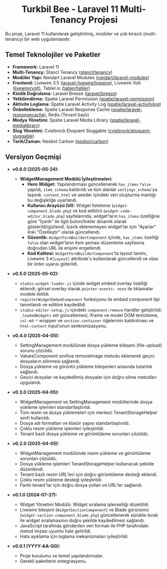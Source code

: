 <h1 align="center">Turkbil Bee - Laravel 11 Multi-Tenancy Projesi</h1>

Bu proje, Laravel 11 kullanılarak geliştirilmiş, modüler ve çok kiracılı (multi-tenancy) bir web uygulamasıdır.

## Temel Teknolojiler ve Paketler

*   **Framework:** Laravel 11
*   **Multi-Tenancy:** Stancl Tenancy ([stancl/tenancy](https://tenancyforlaravel.com/))
*   **Modüler Yapı:** Nwidart Laravel Modules ([nwidart/laravel-modules](https://nwidart.com/laravel-modules/v11/introduction))
*   **Frontend:** Livewire 3.5 ([laravel-livewire/livewire](https://livewire.laravel.com/)), Livewire Volt ([livewire/volt](https://livewire.laravel.com/docs/volt)), Tabler.io ([tabler/tabler](https://tabler.io/))
*   **Kimlik Doğrulama:** Laravel Breeze ([laravel/breeze](https://laravel.com/docs/11.x/starter-kits#laravel-breeze))
*   **Yetkilendirme:** Spatie Laravel Permission ([spatie/laravel-permission](https://spatie.be/docs/laravel-permission/v6/introduction))
*   **Aktivite Loglama:** Spatie Laravel Activity Log ([spatie/laravel-activitylog](https://spatie.be/docs/laravel-activitylog/v4/introduction))
*   **Önbellekleme:** Spatie Laravel Response Cache ([spatie/laravel-responsecache](https://spatie.be/docs/laravel-responsecache/v7/introduction)), Redis (Tenant bazlı)
*   **Medya Yönetimi:** Spatie Laravel Media Library ([spatie/laravel-medialibrary](https://spatie.be/docs/laravel-medialibrary/v11/introduction))
*   **Slug Yönetimi:** Cviebrock Eloquent Sluggable ([cviebrock/eloquent-sluggable](https://github.com/cviebrock/eloquent-sluggable))
*   **Tarih/Zaman:** Nesbot Carbon ([nesbot/carbon](https://carbon.nesbot.com/docs/))

## Versiyon Geçmişi

*   **v0.6.0 (2025-05-24):**
    *   **WidgetManagement Modülü İyileştirmeleri:**
        *   **Hero Widget:** Yapılandırması güncellenerek `has_items` `false` yapıldı, `item_schema` kaldırıldı ve tüm alanlar `settings_schema`'ya taşındı. `content_html` ve seeder içindeki veri oluşturma mantığı bu değişikliğe uyarlandı.
        *   **Kullanıcı Arayüzü (UI):** Widget listeleme (`widget-component.blade.php`) ve kod editörü (`widget-code-editor.blade.php`) sayfalarında, widget'ların `has_items` özelliğine göre "İçerik" ile ilgili buton/linkler dinamik olarak gösterildi/gizlendi. İçerik eklenemeyen widget'lar için "Ayarlar" linki "Özelleştir" olarak güncellendi.
        *   **Güvenlik:** `WidgetFormBuilderComponent` içinde, `has_items` özelliği `false` olan widget'ların item şeması düzenleme sayfasına doğrudan URL ile erişimi engellendi.
        *   **Kod Kalitesi:** `WidgetFormBuilderComponent`'ta layout tanımı, Livewire 3 `#[Layout]` attribute'u kullanılarak güncellendi ve olası bir linter uyarısı giderildi.

*   **v0.5.0 (2025-05-02):**
    *   `studio-widget-loader.js` içinde widget embed overlay özelliği eklendi; görsel overlay olarak `pointer-events: none` ile tıklamalar modele iletildi.
    *   `registerWidgetEmbedComponent` fonksiyonu ile embed component tipi tanımlandı ve editöre kaydedildi.
    *   `studio-editor-setup.js` içindeki `component:remove` handler geliştirildi: `_loadedWidgets` set güncellemesi, iframe ve model DOM temizleme, `col-md-*` wrapper ve `section.container` öğelerinin kaldırılması ve `html-content` input’unun senkronizasyonu.

*   **v0.4.0 (2025-04-05):**
    *   SettingManagement modülünde dosya yükleme bileşeni (file-upload) sorunu çözüldü.
    *   ValuesComponent sınıfına removeImage metodu eklenerek geçici dosyaların silinmesi sağlandı.
    *   Dosya yükleme ve görüntü yükleme bileşenleri arasında tutarlılık sağlandı.
    *   Geçici dosyalar ve kaydedilmiş dosyalar için doğru silme metodları uygulandı.

*   **v0.3.0 (2025-04-05):**
    *   WidgetManagement ve SettingManagement modüllerinde dosya yükleme işlemleri standartlaştırıldı.
    *   Tüm resim ve dosya yüklemeleri için merkezi TenantStorageHelper sınıfı kullanıldı.
    *   Dosya adı formatları ve klasör yapısı standartlaştırıldı.
    *   Çoklu resim yükleme işlemleri iyileştirildi.
    *   Tenant bazlı dosya yükleme ve görüntüleme sorunları çözüldü.

*   **v0.2.0 (2025-04-05):**
    *   WidgetManagement modülünde resim yükleme ve görüntüleme sorunları çözüldü.
    *   Dosya yükleme işlemleri TenantStorageHelper kullanacak şekilde düzenlendi.
    *   Tenant bazlı resim URL'leri için doğru görüntüleme desteği eklendi.
    *   Çoklu resim yükleme desteği iyileştirildi.
    *   Farklı tenant'lar için doğru dosya yolları ve URL'ler sağlandı.

*   **v0.1.0 (2024-07-27):** 
    *   Widget Yönetimi Modülü: Widget sıralama işlevselliği düzeltildi.
    *   Livewire bileşeni (`WidgetSectionComponent`) ve Blade görünümü (`widget-section-component.blade.php`) güncellenerek sürükle-bırak ile widget sıralamasının doğru şekilde kaydedilmesi sağlandı.
    *   JavaScript tarafında gönderilen veri formatı ile PHP tarafındaki metod imzası uyumlu hale getirildi.
    *   Hata ayıklama için loglama mekanizmaları iyileştirildi.

*   **v0.0.1 (YYYY-AA-GG):**
    *   Proje kurulumu ve temel yapılandırmalar.
    *   Gerekli paketlerin entegrasyonu.
